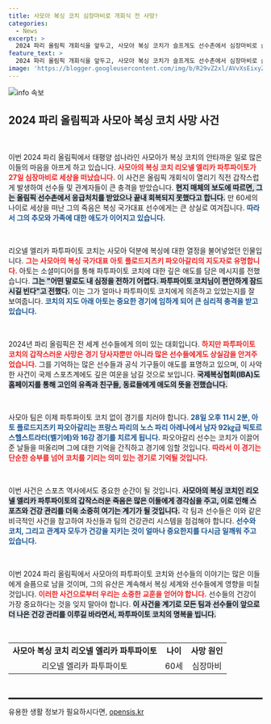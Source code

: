 ```yaml
---
title: 사모아 복싱 코치 심장마비로 개회식 전 사망!
categories:
  - News
excerpt: >
  2024 파리 올림픽 개회식을 앞두고, 사모아 복싱 코치가 슬프게도 선수촌에서 심장마비로 숨지는 비극이 발생했습니다. 60세의 그는 선수들에게 깊은 영향력을 남겼습니다.
feature_text: >
  2024 파리 올림픽 개회식을 앞두고, 사모아 복싱 코치가 슬프게도 선수촌에서 심장마비로 숨지는 비극이 발생했습니다. 60세의 그는 선수들에게 깊은 영향력을 남겼습니다.
image: 'https://blogger.googleusercontent.com/img/b/R29vZ2xl/AVvXsEixyZcFfHzMRdzZMjFBmAUKJYCLCGyLL1o632UiGVXcaFdKo_bkvkuCioo0uUKlGfBVcT3P84aROyZIXSBEx3Aw5nCQ3pTgDom1WDC4m8eifvWiAmWEEVb4x6G_l8C0QH225ldMjyaFvpxGEBGNO37VmDTDMHGhJPq73UglMfDca1-0aw/s1600/blogspot.png'
---
```


<p><img src="https://blogger.googleusercontent.com/img/b/R29vZ2xl/AVvXsEixyZcFfHzMRdzZMjFBmAUKJYCLCGyLL1o632UiGVXcaFdKo_bkvkuCioo0uUKlGfBVcT3P84aROyZIXSBEx3Aw5nCQ3pTgDom1WDC4m8eifvWiAmWEEVb4x6G_l8C0QH225ldMjyaFvpxGEBGNO37VmDTDMHGhJPq73UglMfDca1-0aw/s1600/blogspot.png" alt="info 속보" /></p>

<h2 data-ke-size="size26">2024 파리 올림픽과 사모아 복싱 코치 사망 사건</h2>

<p data-ke-size="size16">&nbsp;</p>

<p>이번 2024 파리 올림픽에서 태평양 섬나라인 사모아가 복싱 코치의 안타까운 일로 많은 이들의 마음을 아프게 하고 있습니다. <b><span style="color: #ee2323;">사모아의 복싱 코치 리오넬 엘리카 파투파이토가 27일 심장마비로 세상을 떠났습니다.</span></b> 이 사건은 올림픽 개회식이 열리기 직전 갑작스럽게 발생하여 선수들 및 관계자들이 큰 충격을 받았습니다. <b><span style="background-color: #21538527;">현지 매체의 보도에 따르면, 그는 올림픽 선수촌에서 응급처치를 받았으나 끝내 회복되지 못했다고 합니다.</span></b> 만 60세의 나이로 세상을 떠난 그의 죽음은 복싱 국가대표 선수에게는 큰 상실로 여겨집니다. <b><span style="color: #1a5490;">따라서 그의 추모와 가족에 대한 애도가 이어지고 있습니다.</span></b> </p>

<p data-ke-size="size16">&nbsp;</p>

<p>리오넬 엘리카 파투파이토 코치는 사모아 덕분에 복싱에 대한 열정을 불어넣었던 인물입니다. <b><span style="color: #ee2323;">그는 사모아의 복싱 국가대표 아토 플로드지츠키 파오아갈리의 지도자로 유명합니다.</span></b> 아토는 소셜미디어를 통해 파투파이토 코치에 대한 깊은 애도를 담은 메시지를 전했습니다. <b><span style="background-color: #21538527;">그는 "어떤 말로도 내 심정을 전하기 어렵다. 파투파이토 코치님이 편안하게 잠드시길 빈다"고 전했다.</span></b> 이는 그가 얼마나 파투파이토 코치에게 의존하고 있었는지를 잘 보여줍니다. <b><span style="color: #1a5490;">코치의 지도 아래 아토는 중요한 경기에 임하게 되어 큰 심리적 충격을 받고 있습니다.</span></b></p>

<p data-ke-size="size16">&nbsp;</p>

<p>2024년 파리 올림픽은 전 세계 선수들에게 의미 있는 대회입니다. <b><span style="color: #ee2323;">하지만 파투파이토 코치의 갑작스러운 사망은 경기 당사자뿐만 아니라 많은 선수들에게도 상실감을 안겨주었습니다.</span></b> 그를 기억하는 많은 선수들과 공식 기구들이 애도를 표명하고 있으며, 이 사악한 사건이 국제 스포츠계에도 깊은 여운을 남길 것으로 보입니다. <b><span style="background-color: #21538527;">국제복싱협회(IBA)도 홈페이지를 통해 고인의 유족과 친구들, 동료들에게 애도의 뜻을 전했습니다.</span></b> </p>

<p data-ke-size="size16">&nbsp;</p>

<p>사모아 팀은 이제 파투파이토 코치 없이 경기를 치러야 합니다. <b><span style="color: #1a5490;">28일 오후 11시 2분, 아토 플로드지츠키 파오아갈리는 프랑스 파리의 노스 파리 아레나에서 남자 92㎏급 빅토르 스헬스트라터(벨기에)와 16강 경기를 치르게 됩니다.</span></b> 파오아갈리 선수는 코치가 이끌어준 날들을 떠올리며 그에 대한 기억을 간직하고 경기에 임할 것입니다. <b><span style="color: #ee2323;">따라서 이 경기는 단순한 승부를 넘어 코치를 기리는 의미 있는 경기로 기억될 것입니다.</span></b> </p>

<p data-ke-size="size16">&nbsp;</p>

<p>이번 사건은 스포츠 역사에서도 중요한 순간이 될 것입니다. <b><span style="background-color: #21538527;">사모아의 복싱 코치인 리오넬 엘리카 파투파이토의 갑작스러운 죽음은 많은 이들에게 경각심을 주고, 이로 인해 스포츠와 건강 관리를 더욱 소중히 여기는 계기가 될 것입니다.</span></b> 각 팀과 선수들은 이와 같은 비극적인 사건을 참고하여 자신들과 팀의 건강관리 시스템을 점검해야 합니다. <b><span style="color: #1a5490;">선수와 코치, 그리고 관계자 모두가 건강을 지키는 것이 얼마나 중요한지를 다시금 일깨워 주고 있습니다.</span></b> </p>

<p data-ke-size="size16">&nbsp;</p>

<p>이번 2024 파리 올림픽에서 사모아의 파투파이토 코치와 선수들의 이야기는 많은 이들에게 슬픔으로 남을 것이며, 그의 유산은 계속해서 복싱 세계와 선수들에게 영향을 미칠 것입니다. <b><span style="color: #ee2323;">이러한 사건으로부터 우리는 소중한 교훈을 얻어야 합니다.</span></b> 선수들의 건강이 가장 중요하다는 것을 잊지 말아야 합니다. <b><span style="background-color: #21538527;">이 사건을 계기로 모든 팀과 선수들이 앞으로 더 나은 건강 관리를 이루길 바라면서, 파투파이토 코치의 명복을 빕니다.</span></b> </p>

<p data-ke-size="size16">&nbsp;</p>

<table style="width: 100%; border-collapse: collapse;">
<tr>
<td style="text-align: center; height: 17px;"><b>사모아 복싱 코치 리오넬 엘리카 파투파이토</b></td>
<td style="text-align: center; height: 17px;"><b>나이</b></td>
<td style="text-align: center; height: 17px;"><b>사망 원인</b></td>
</tr>
<tr>
<td style="text-align: center; height: 17px;">리오넬 엘리카 파투파이토</td>
<td style="text-align: center; height: 17px;">60세</td>
<td style="text-align: center; height: 17px;">심장마비</td>
</tr>
</table>

<p data-ke-size="size16">&nbsp;</p>

<hr style="height: 3px; border: none; background-color: #000000;">
유용한 생활 정보가 필요하시다면, <a href="https://opensis.kr" rel="dofollow">opensis.kr</a>


